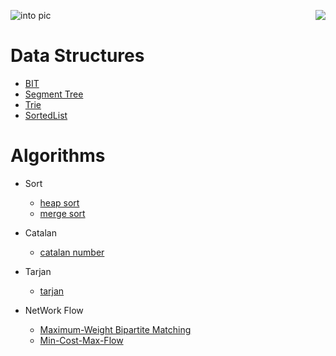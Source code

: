 ![into pic](https://github.com/huaxing-w/Data-Structures-and-Algorithms/blob/main/others/%F0%9F%92%BBData_Structs_&_Algos%F0%9F%A7%AE%20(1).png?raw=true)
<img style="float: right;" src="https://img.shields.io/github/commit-activity/m/huaxing-w/Data-Structures-and-Algorithms">

# Data Structures
* [BIT](https://github.com/huaxing-w/Data-Structures-and-Algorithms/tree/main/Data%20Structure/BIT "Segment Tree")
* [Segment Tree](https://github.com/huaxing-w/Data-Structures-and-Algorithms/tree/main/Data%20Structure/segment%20tree "Segment Tree")
* [Trie](https://github.com/huaxing-w/Data-Structures-and-Algorithms/tree/main/Data%20Structure/Trie "Trie")
* [SortedList](https://github.com/huaxing-w/Data-Structures-and-Algorithms/tree/main/Data%20Structure/sortedList "SortedList")


# Algorithms
* Sort
    * [heap sort](https://github.com/huaxing-w/Data-Structures-and-Algorithms/tree/main/Algorithms/Sorting/heapSort "heap sort")
    * [merge sort](https://github.com/huaxing-w/Data-Structures-and-Algorithms/tree/main/Algorithms/Sorting/merge%20sort "merge sort")
* Catalan
    * [catalan number](https://github.com/huaxing-w/Data-Structures-and-Algorithms/tree/main/Algorithms/find%20Catalan%20Number "catalan number")
* Tarjan
    * [tarjan](https://github.com/huaxing-w/Data-Structures-and-Algorithms/tree/main/Algorithms/tarjan "tarjan")

* NetWork Flow
    * [Maximum-Weight Bipartite Matching](https://github.com/huaxing-w/Data-Structures-and-Algorithms/tree/main/Algorithms/Maximum-Weight%20Bipartite%20Matching "Maximum-Weight Bipartite Matching")
    * [Min-Cost-Max-Flow](https://github.com/huaxing-w/Data-Structures-and-Algorithms/blob/main/Algorithms/NetWork%20Flow/MinCostMaxFlow.py "Maximum-Weight Bipartite Matching")

    
